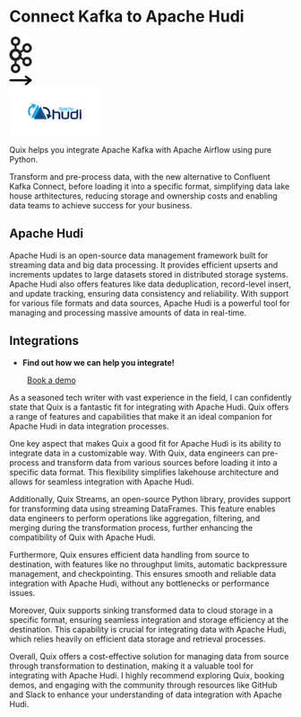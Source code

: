 # Connect Kafka to Apache Hudi

<div class="connect-images cards blog-grid-card" markdown>
<div>
<img src="../images/kafka_logo.png" width="40px" />
</div>
<div>
<img src="../images/arrow.svg" width="40px" />
</div>
<div>
<img src="./images/apache-hudi_1.jpg" />
</div>
</div>

Quix helps you integrate Apache Kafka with Apache Airflow using pure Python.

Transform and pre-process data, with the new alternative to Confluent Kafka Connect, before loading it into a specific format, simplifying data lake house arthitectures, reducing storage and ownership costs and enabling data teams to achieve success for your business.

## Apache Hudi

Apache Hudi is an open-source data management framework built for streaming data and big data processing. It provides efficient upserts and increments updates to large datasets stored in distributed storage systems. Apache Hudi also offers features like data deduplication, record-level insert, and update tracking, ensuring data consistency and reliability. With support for various file formats and data sources, Apache Hudi is a powerful tool for managing and processing massive amounts of data in real-time.

## Integrations

<div class="grid cards" markdown>

- __Find out how we can help you integrate!__

    <a class="md-button md-button--primary" href="https://share.hsforms.com/1iW0TmZzKQMChk0lxd_tGiw4yjw2?__hstc=175542013.2303933fbd746c0ac86d9ccbe9bc9100.1728383268831.1729603416735.1729620918855.31&__hssc=175542013.1.1729620918855&__hsfp=2132701734" target="_blank" style="margin:.5rem;">Book a demo</a>

</div>


As a seasoned tech writer with vast experience in the field, I can confidently state that Quix is a fantastic fit for integrating with Apache Hudi. Quix offers a range of features and capabilities that make it an ideal companion for Apache Hudi in data integration processes.

One key aspect that makes Quix a good fit for Apache Hudi is its ability to integrate data in a customizable way. With Quix, data engineers can pre-process and transform data from various sources before loading it into a specific data format. This flexibility simplifies lakehouse architecture and allows for seamless integration with Apache Hudi.

Additionally, Quix Streams, an open-source Python library, provides support for transforming data using streaming DataFrames. This feature enables data engineers to perform operations like aggregation, filtering, and merging during the transformation process, further enhancing the compatibility of Quix with Apache Hudi.

Furthermore, Quix ensures efficient data handling from source to destination, with features like no throughput limits, automatic backpressure management, and checkpointing. This ensures smooth and reliable data integration with Apache Hudi, without any bottlenecks or performance issues.

Moreover, Quix supports sinking transformed data to cloud storage in a specific format, ensuring seamless integration and storage efficiency at the destination. This capability is crucial for integrating data with Apache Hudi, which relies heavily on efficient data storage and retrieval processes.

Overall, Quix offers a cost-effective solution for managing data from source through transformation to destination, making it a valuable tool for integrating with Apache Hudi. I highly recommend exploring Quix, booking demos, and engaging with the community through resources like GitHub and Slack to enhance your understanding of data integration with Apache Hudi.

